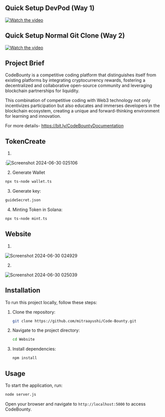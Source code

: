 ## Quick Setup DevPod (Way 1)
[![Watch the video](https://img.youtube.com/vi/Vqiz3JGFF7U/0.jpg)](https://www.youtube.com/watch?v=Vqiz3JGFF7U)

## Quick Setup Normal Git Clone (Way 2)
[![Watch the video](https://img.youtube.com/vi/90bdayFYhhE/0.jpg)](https://www.youtube.com/watch?v=90bdayFYhhE)

## Project Brief

CodeBounty is a competitive coding platform that distinguishes itself from existing platforms by integrating cryptocurrency rewards, fostering a decentralized and collaborative open-source community and leveraging blockchain partnerships for liquidity. 

This combination of competitive coding with Web3 technology not only incentivizes participation but also educates and immerses developers in the blockchain ecosystem, creating a unique and forward-thinking environment for learning and innovation.

For more details- https://bit.ly/CodeBountyDocumentation

## TokenCreate

1. 
:![Screenshot 2024-06-30 025106](https://github.com/mitraayushi/Code-Bounty/assets/116261279/3e781d4c-2096-4056-9093-b897c116ba14)

2. Generate Wallet

```sh
npx ts-node wallet.ts
```
3. Generate key:
```sh
guideSecret.json
```
4. Minting Token in Solana:
```sh
npx ts-node mint.ts
```

## Website

1. 
![Screenshot 2024-06-30 024929](https://github.com/mitraayushi/Code-Bounty/assets/116261279/6f01157b-767f-4eab-80e3-f93b833784d3)

2. 
![Screenshot 2024-06-30 025039](https://github.com/mitraayushi/Code-Bounty/assets/116261279/5dcf6b60-d045-4d4e-b559-0f8e43dc76e1)

## Installation

To run this project locally, follow these steps:

1. Clone the repository:
   ```sh
   git clone https://github.com/mitraayushi/Code-Bounty.git
   ```
2. Navigate to the project directory:
   ```sh
   cd Website
   ```
3. Install dependencies:
   ```sh
   npm install
   ```

## Usage

To start the application, run:
```sh
node server.js
```

Open your browser and navigate to `http://localhost:5000` to access CodeBounty.
